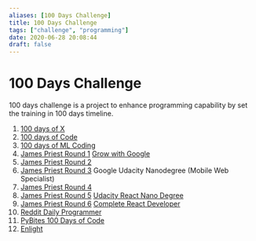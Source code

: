 ```yaml
---
aliases: [100 Days Challenge]
title: 100 Days Challenge
tags: ["challenge", "programming"]
date: 2020-06-28 20:08:44
draft: false
---
```


# 100 Days Challenge

100 days challenge is a project to enhance programming capability by set the training in 100 days timeline.

1. [100 days of X](https://www.100daysofx.com/)
2. [100 days of Code](https://www.100daysofcode.com/resources/)
3. [100 days of ML Coding](https://github.com/Avik-Jain/100-Days-Of-ML-Code/)
4. [James Priest Round 1](https://james-priest.github.io/100-days-of-code-log/) [Grow with Google](https://www.udacity.com/grow-with-google)
5. [James Priest Round 2](https://james-priest.github.io/100-days-of-code-log-r2/)
6. [James Priest Round 3](https://james-priest.github.io/100-days-of-code-log-r3/) Google Udacity Nanodegree (Mobile Web Specialist)
7. [James Priest Round 4](https://james-priest.github.io/100-days-of-code-log-r4/)
8. [James Priest Round 5](https://james-priest.github.io/100-days-log/log5.html) [Udacity React Nano Degree](https://www.udacity.com/course/react-nanodegree--nd019)
9. [James Priest Round 6](https://james-priest.github.io/100-days-log/log6.html) [Complete React Developer](https://www.udemy.com/complete-react-developer-zero-to-mastery/)
10. [Reddit Daily Programmer](https://old.reddit.com/r/dailyprogrammer/)
11. [PyBites 100 Days of Code](https://github.com/pybites/100DaysOfCode)
12. [Enlight](https://enlight.nyc/)
